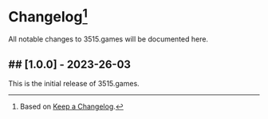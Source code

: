 # Changelog[^1]

All notable changes to 3515.games will be documented here.

## ## <a name="1-0-0">[1.0.0] - 2023-26-03</a>

This is the initial release of 3515.games.

[^1]: Based on [Keep a Changelog](http://keepachangelog.com).
